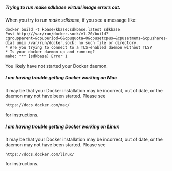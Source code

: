 


##### Trying to run *make sdkbase* virtual image errors out.

When you try to run *make sdkbase*, if you see a message like:

```
docker build -t kbase/kbase:sdkbase.latest sdkbase
Post http:///var/run/docker.sock/v1.20/build?cgroupparent=&cpuperiod=0&cpuquota=0&cpusetcpus=&cpusetmems=&cpushares=0&dockerfile=Dockerfile&memory=0&memswap=0&rm=1&t=kbase%2Fkbase%3Asdkbase.latest&ulimits=null: dial unix /var/run/docker.sock: no such file or directory.
* Are you trying to connect to a TLS-enabled daemon without TLS?
* Is your docker daemon up and running?
make: *** [sdkbase] Error 1
```

You likely have not started your Docker daemon.


##### I am having trouble getting Docker working on Mac

It may be that your Docker installation may be incorrect, out of date, or the daemon may not have been started.  Please see

    https://docs.docker.com/mac/

for instructions.


##### I am having trouble getting Docker working on Linux

It may be that your Docker installation may be incorrect, out of date, or the daemon may not have been started.  Please see

    https://docs.docker.com/linux/

for instructions.

